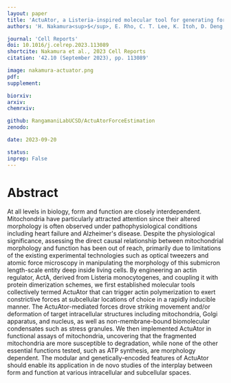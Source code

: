 ```yaml
---
layout: paper
title: 'ActuAtor, a Listeria-inspired molecular tool for generating force in living cells: Controlled deformation of intracellular organizations'
authors: 'H. Nakamura<sup>$</sup>, E. Rho, C. T. Lee, K. Itoh, D. Deng, S. Watanabe, S. Razavi, H. T. Matsubayashi, C. Zhu, E. Jung, P. Rangamani, S. Watanabe, and T. Inoue<sup>$</sup>'

journal: 'Cell Reports'
doi: 10.1016/j.celrep.2023.113089
shortcite: Nakamura et al., 2023 Cell Reports
citation: '42.10 (September 2023), pp. 113089'

image: nakamura-actuator.png
pdf: 
supplement: 

biorxiv: 
arxiv: 
chemrxiv: 

github: RangamaniLabUCSD/ActuAtorForceEstimation
zenodo: 

date: 2023-09-20

status: 
inprep: False
---
```


# Abstract

At all levels in biology, form and function are closely interdependent. Mitochondria have particularly attracted attention since their altered morphology is often observed under pathophysiological conditions including heart failure and Alzheimer's disease. Despite the physiological significance, assessing the direct causal relationship between mitochondrial morphology and function has been out of reach, primarily due to limitations of the existing experimental technologies such as optical tweezers and atomic force microscopy in manipulating the morphology of this submicron length-scale entity deep inside living cells. By engineering an actin regulator, ActA, derived from Listeria monocytogenes, and coupling it with protein dimerization schemes, we first established molecular tools collectively termed ActuAtor that can trigger actin polymerization to exert constrictive forces at subcellular locations of choice in a rapidly inducible manner. The ActuAtor-mediated forces drove striking movement and/or deformation of target intracellular structures including mitochondria, Golgi apparatus, and nucleus, as well as non-membrane-bound biomolecular condensates such as stress granules. We then implemented ActuAtor in functional assays of mitochondria, uncovering that the fragmented mitochondria are more susceptible to degradation, while none of the other essential functions tested, such as ATP synthesis, are morphology dependent. The modular and genetically-encoded features of ActuAtor should enable its application in de novo studies of the interplay between form and function at various intracellular and subcellular spaces.
